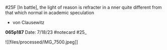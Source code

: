 #25F
[In battle], the light of reason is refracter in a nner quite different from that which normal in academic speculation
- von Clausewitz


**065p187** 
Date: 7/18/23
 #notecard
 #25_ 

![[files/processed/IMG_7500.jpeg]]
